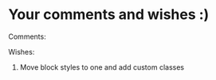 # Your comments and wishes :)

Comments:

Wishes:

1. Move block styles to one and add custom classes
